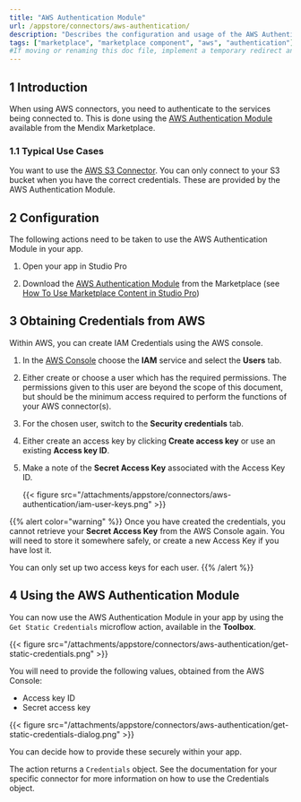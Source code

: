 ```yaml
---
title: "AWS Authentication Module"
url: /appstore/connectors/aws-authentication/
description: "Describes the configuration and usage of the AWS Authentication module from the Mendix Marketplace. This is required to authenticate AWS connectors such as the AWS S3 Connector"
tags: ["marketplace", "marketplace component", "aws", "authentication"]
#If moving or renaming this doc file, implement a temporary redirect and let the respective team know they should update the URL in the product. See Mapping to Products for more details. 
---
```


## 1 Introduction

When using AWS connectors, you need to authenticate to the services being connected to. This is done using the [AWS Authentication Module](/needlinkhere/) available from the Mendix Marketplace.

### 1.1 Typical Use Cases

You want to use the [AWS S3 Connector](/appstore/connectors/aws-s3-connector/). You can only connect to your S3 bucket when you have the correct credentials. These are provided by the AWS Authentication Module.

## 2 Configuration

The following actions need to be taken to use the AWS Authentication Module in your app.

1. Open your app in Studio Pro

2. Download the [AWS Authentication Module](/needlinkhere/) from the Marketplace (see [How To Use Marketplace Content in Studio Pro](/appstore/general/app-store-content/))

## 3 Obtaining Credentials from AWS

Within AWS, you can create IAM Credentials using the AWS console.

1. In the [AWS Console](https://console.aws.amazon.com/console/home) choose the **IAM** service and select the **Users** tab.

2. Either create or choose a user which has the required permissions. The permissions given to this user are beyond the scope of this document, but should be the minimum access required to perform the functions of your AWS connector(s).

3. For the chosen user, switch to the **Security credentials** tab.

4. Either create an access key by clicking **Create access key** or use an existing **Access key ID**.

5. Make a note of the **Secret Access Key** associated with the Access Key ID.

    {{< figure src="/attachments/appstore/connectors/aws-authentication/iam-user-keys.png" >}}

{{% alert color="warning" %}}
Once you have created the credentials, you cannot retrieve your **Secret Access Key** from the AWS Console again. You will need to store it somewhere safely, or create a new Access Key if you have lost it.

You can only set up two access keys for each user.
{{% /alert %}}

## 4 Using the AWS Authentication Module

You can now use the AWS Authentication Module in your app by using the `Get Static Credentials` microflow action, available in the **Toolbox**.

{{< figure src="/attachments/appstore/connectors/aws-authentication/get-static-credentials.png" >}}

You will need to provide the following values, obtained from the AWS Console:

* Access key ID
* Secret access key

{{< figure src="/attachments/appstore/connectors/aws-authentication/get-static-credentials-dialog.png" >}}

You can decide how to provide these securely within your app.

The action returns a `Credentials` object. See the documentation for your specific connector for more information on how to use the Credentials object.
